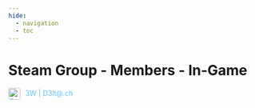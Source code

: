 ```yaml
---
hide:
  - navigation
  - toc
---
```

# Steam Group - Members - In-Game

<a href="https://steamcommunity.com/profiles/76561197966417969" target="_blank" style="text-decoration:none;color:#66c0f4;">
            <img src="https://avatars.steamstatic.com/363ea361fc7ff2a14a2a780a5e15e66cee03e434_full.jpg" alt="3W | D3lt@.ch" style="width:24px;height:24px;border-radius:3px;vertical-align:middle;margin-right:6px;" />
            3W | D3lt@.ch
        </a>
<br/>
